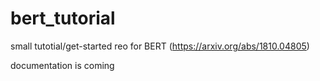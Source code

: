 # bert_tutorial
small tutotial/get-started reo for BERT (https://arxiv.org/abs/1810.04805)

documentation is coming

